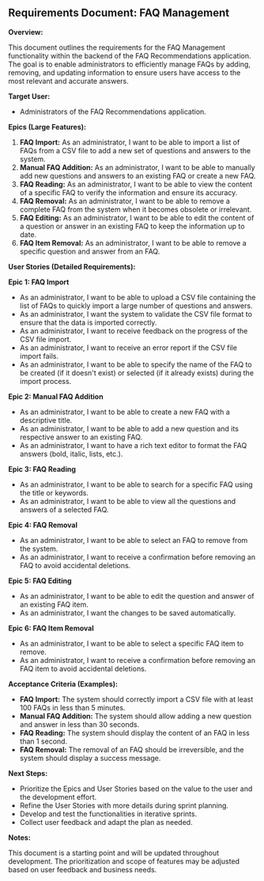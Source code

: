 ## Requirements Document: FAQ Management

**Overview:**

This document outlines the requirements for the FAQ Management functionality within the backend of the FAQ Recommendations application. The goal is to enable administrators to efficiently manage FAQs by adding, removing, and updating information to ensure users have access to the most relevant and accurate answers.

**Target User:**

*   Administrators of the FAQ Recommendations application.

**Epics (Large Features):**

1.  **FAQ Import:** As an administrator, I want to be able to import a list of FAQs from a CSV file to add a new set of questions and answers to the system.
2.  **Manual FAQ Addition:** As an administrator, I want to be able to manually add new questions and answers to an existing FAQ or create a new FAQ.
3.  **FAQ Reading:** As an administrator, I want to be able to view the content of a specific FAQ to verify the information and ensure its accuracy.
4.  **FAQ Removal:** As an administrator, I want to be able to remove a complete FAQ from the system when it becomes obsolete or irrelevant.
5.  **FAQ Editing:** As an administrator, I want to be able to edit the content of a question or answer in an existing FAQ to keep the information up to date.
6.  **FAQ Item Removal:** As an administrator, I want to be able to remove a specific question and answer from an FAQ.

**User Stories (Detailed Requirements):**

**Epic 1: FAQ Import**

*   As an administrator, I want to be able to upload a CSV file containing the list of FAQs to quickly import a large number of questions and answers.
*   As an administrator, I want the system to validate the CSV file format to ensure that the data is imported correctly.
*   As an administrator, I want to receive feedback on the progress of the CSV file import.
*   As an administrator, I want to receive an error report if the CSV file import fails.
*   As an administrator, I want to be able to specify the name of the FAQ to be created (if it doesn't exist) or selected (if it already exists) during the import process.

**Epic 2: Manual FAQ Addition**

*   As an administrator, I want to be able to create a new FAQ with a descriptive title.
*   As an administrator, I want to be able to add a new question and its respective answer to an existing FAQ.
*   As an administrator, I want to have a rich text editor to format the FAQ answers (bold, italic, lists, etc.).

**Epic 3: FAQ Reading**

*   As an administrator, I want to be able to search for a specific FAQ using the title or keywords.
*   As an administrator, I want to be able to view all the questions and answers of a selected FAQ.

**Epic 4: FAQ Removal**

*   As an administrator, I want to be able to select an FAQ to remove from the system.
*   As an administrator, I want to receive a confirmation before removing an FAQ to avoid accidental deletions.

**Epic 5: FAQ Editing**

*   As an administrator, I want to be able to edit the question and answer of an existing FAQ item.
*   As an administrator, I want the changes to be saved automatically.

**Epic 6: FAQ Item Removal**

*   As an administrator, I want to be able to select a specific FAQ item to remove.
*   As an administrator, I want to receive a confirmation before removing an FAQ item to avoid accidental deletions.

**Acceptance Criteria (Examples):**

*   **FAQ Import:** The system should correctly import a CSV file with at least 100 FAQs in less than 5 minutes.
*   **Manual FAQ Addition:** The system should allow adding a new question and answer in less than 30 seconds.
*   **FAQ Reading:** The system should display the content of an FAQ in less than 1 second.
*   **FAQ Removal:** The removal of an FAQ should be irreversible, and the system should display a success message.

**Next Steps:**

*   Prioritize the Epics and User Stories based on the value to the user and the development effort.
*   Refine the User Stories with more details during sprint planning.
*   Develop and test the functionalities in iterative sprints.
*   Collect user feedback and adapt the plan as needed.

**Notes:**

This document is a starting point and will be updated throughout development. The prioritization and scope of features may be adjusted based on user feedback and business needs.